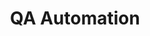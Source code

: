 ---
title: QA Automation
company: Built Technologies
start: 12/21
end: 12/22
location: Hybrid
bullets: [
    "Automated testing with CI/CD pipeline, including selenium browser and API integration tests",
    "Built a unified end to end (selenium) testing repository for Built’s micro service architecture",
    "Managed and led multiple QA/automation sessions for engineering new hire onboarding",
    "Experience: WebdriverIO Framework(Selenium), React testing library, Gherkin Syntax, Postman/Newman",
]
---